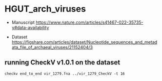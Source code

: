 # HGUT_arch_viruses

- Manuscript https://www.nature.com/articles/s41467-022-35735-y#data-availability

- Dataset https://figshare.com/articles/dataset/Nucleotide_sequences_and_metadata_file_of_archaeal_viruses/21152404/3


## running CheckV v1.0.1 on the dataset

```
checkv end_to_end vir_1279.fna ../vir_1279_CheckV -t 16
```
